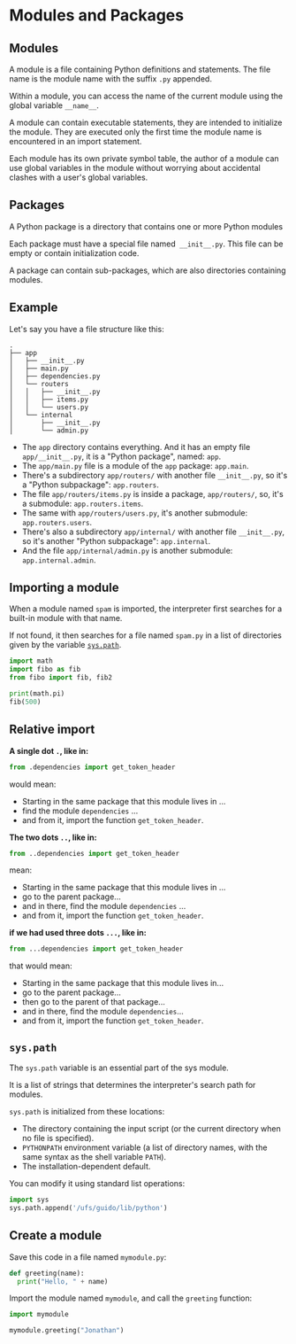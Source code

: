 # Modules and Packages

## Modules

A module is a file containing Python definitions and statements. The file name is the module name with the suffix `.py` appended.

Within a module, you can access the name of the current module using the global variable `__name__`.

A module can contain executable statements, they are intended to initialize the module. They are executed only the first time the module name is encountered in an import statement.

Each module has its own private symbol table, the author of a module can use global variables in the module without worrying about accidental clashes with a user's global variables.


## Packages

A Python package is a directory that contains one or more Python modules

Each package must have a special file named` __init__.py`. This file can be empty or contain initialization code.

A package can contain sub-packages, which are also directories containing modules.


## Example

Let's say you have a file structure like this:
```
.
├── app
│   ├── __init__.py
│   ├── main.py
│   ├── dependencies.py
│   └── routers
│   │   ├── __init__.py
│   │   ├── items.py
│   │   └── users.py
│   └── internal
│       ├── __init__.py
│       └── admin.py
```

* The `app` directory contains everything. And it has an empty file `app/__init__.py`, it is a "Python package", named: `app`.
* The `app/main.py` file is a module of the `app` package: `app.main`.
* There's a subdirectory `app/routers/` with another file `__init__.py`, so it's a "Python subpackage": `app.routers`.
* The file `app/routers/items.py` is inside a package, `app/routers/`, so, it's a submodule: `app.routers.items`.
* The same with `app/routers/users.py`, it's another submodule: `app.routers.users`.
* There's also a subdirectory `app/internal/` with another file `__init__.py`, so it's another "Python subpackage": `app.internal`.
* And the file `app/internal/admin.py` is another submodule: `app.internal.admin`.


## Importing a module

When a module named `spam` is imported, the interpreter first searches for a built-in module with that name.

If not found, it then searches for a file named `spam.py` in a list of directories given by the variable [`sys.path`](#syspath).

```py
import math
import fibo as fib
from fibo import fib, fib2

print(math.pi)
fib(500)
```

## Relative import

**A single dot `.`, like in:**

```Python
from .dependencies import get_token_header
```

would mean:

* Starting in the same package that this module lives in ...
* find the module `dependencies` ...
* and from it, import the function `get_token_header`.


**The two dots `..`, like in:**

```Python
from ..dependencies import get_token_header
```

mean:

* Starting in the same package that this module lives in ...
* go to the parent package...
* and in there, find the module `dependencies` ...
* and from it, import the function `get_token_header`.


**if we had used three dots `...`, like in:**

```Python
from ...dependencies import get_token_header
```

that would mean:

* Starting in the same package that this module lives in...
* go to the parent package...
* then go to the parent of that package...
* and in there, find the module `dependencies`...
* and from it, import the function `get_token_header`.


## `sys.path`

The `sys.path` variable is an essential part of the sys module.

It is a list of strings that determines the interpreter's search path for modules.

`sys.path` is initialized from these locations:
- The directory containing the input script (or the current directory when no file is specified).
- `PYTHONPATH` environment variable (a list of directory names, with the same syntax as the shell variable `PATH`).
- The installation-dependent default.

You can modify it using standard list operations:

```py
import sys
sys.path.append('/ufs/guido/lib/python')
```


## Create a module

Save this code in a file named `mymodule.py`:

```py
def greeting(name):
  print("Hello, " + name)
```

Import the module named `mymodule`, and call the `greeting` function:

```py
import mymodule

mymodule.greeting("Jonathan")
```
